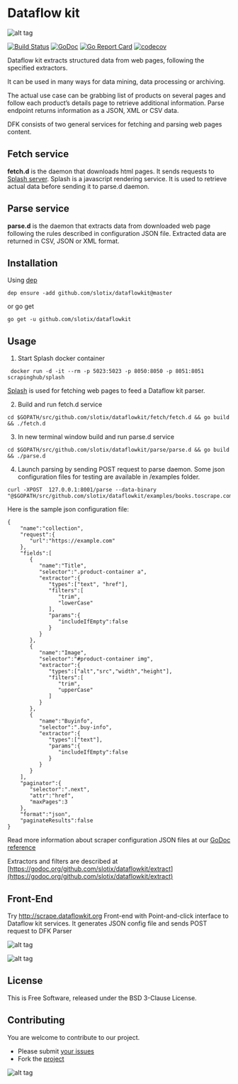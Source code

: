# Dataflow kit

![alt tag](https://raw.githubusercontent.com/slotix/dataflowkit/master/images/dfk-logo/logo-mini.png)

[![Build Status](https://travis-ci.org/slotix/dataflowkit.svg?branch=master)](https://travis-ci.org/slotix/dataflowkit)
[![GoDoc](https://godoc.org/github.com/slotix/dataflowkit?status.svg)](https://godoc.org/github.com/slotix/dataflowkit)
[![Go Report Card](https://goreportcard.com/badge/github.com/slotix/dataflowkit)](https://goreportcard.com/report/github.com/slotix/dataflowkit)
[![codecov](https://codecov.io/gh/slotix/dataflowkit/branch/master/graph/badge.svg)](https://codecov.io/gh/slotix/dataflowkit)


Dataflow kit extracts structured data from web pages, following the specified extractors.

It can be used in many ways for data mining, data processing or archiving.

The actual use case can be grabbing list of products on several pages and follow each product’s details page to retrieve additional information. Parse endpoint returns information as a JSON, XML or CSV data.

DFK consists of two general services for fetching and parsing web pages content.

## Fetch service
**fetch.d** is the daemon that downloads html pages. It sends requests to [Splash server](https://github.com/scrapinghub/splash). Splash is a javascript rendering service. It is used to retrieve actual data before sending it to parse.d daemon. 

## Parse service
**parse.d** is the daemon that extracts data from downloaded web page following the rules described in configuration JSON file. Extracted data are returned in CSV, JSON or XML format.

## Installation
Using [dep](https://github.com/golang/dep)
```
dep ensure -add github.com/slotix/dataflowkit@master
```
or go get
```
go get -u github.com/slotix/dataflowkit
```

## Usage 
1. Start Splash docker container 

``` docker run -d -it --rm -p 5023:5023 -p 8050:8050 -p 8051:8051 scrapinghub/splash```

[Splash](https://github.com/scrapinghub/splash) is used for fetching web pages to feed a Dataflow kit parser. 

2. Build and run fetch.d service
```
cd $GOPATH/src/github.com/slotix/dataflowkit/fetch/fetch.d && go build && ./fetch.d
```
3. In new terminal window build and run parse.d service
```
cd $GOPATH/src/github.com/slotix/dataflowkit/parse/parse.d && go build && ./parse.d
```
4. Launch parsing by sending POST request to parse daemon. Some json configuration files for testing are available in /examples folder.
```
curl -XPOST  127.0.0.1:8001/parse --data-binary "@$GOPATH/src/github.com/slotix/dataflowkit/examples/books.toscrape.com.json"
```
Here is the sample json configuration file:

```
{
	"name":"collection",
	"request":{
	   "url":"https://example.com"
	},
	"fields":[
	   {
		  "name":"Title",
		  "selector":".product-container a",
		  "extractor":{
			 "types":["text", "href"],
			 "filters":[
				"trim",
				"lowerCase"
			 ],
			 "params":{
				"includeIfEmpty":false
			 }
		  }
	   },
	   {
		  "name":"Image",
		  "selector":"#product-container img",
		  "extractor":{
			 "types":["alt","src","width","height"],
			 "filters":[
				"trim",
				"upperCase"
			 ]
		  }
	   },
	   {
		  "name":"Buyinfo",
		  "selector":".buy-info",
		  "extractor":{
			 "types":["text"],
			 "params":{
				"includeIfEmpty":false
			 }
		  }
	   }
	],
	"paginator":{
	   "selector":".next",
	   "attr":"href",
	   "maxPages":3
	},
	"format":"json",
	"paginateResults":false
}
```
Read more information about scraper configuration JSON files at our [GoDoc reference](https://godoc.org/github.com/slotix/dataflowkit/parse/parse.d)

Extractors and filters are described at  [https://godoc.org/github.com/slotix/dataflowkit/extract](https://godoc.org/github.com/slotix/dataflowkit/extract)

## Front-End
Try http://scrape.dataflowkit.org Front-end with Point-and-click interface to Dataflow kit services. It generates JSON config file and sends POST request to DFK Parser 

![alt tag](https://raw.githubusercontent.com/slotix/dataflowkit/master/images/dfk-screenshot2.png)

![alt tag](https://raw.githubusercontent.com/slotix/dataflowkit/master/images/dfk-screenshot1.png)


## License
This is Free Software, released under the BSD 3-Clause License.

## Contributing
You are welcome to contribute to our project. 
- Please submit [your issues](https://github.com/slotix/dataflowkit/issues) 
- Fork the [project](https://github.com/slotix/dataflowkit)

![alt tag](https://raw.githubusercontent.com/slotix/dataflowkit/master/images/spider/Spider-White-BG.png)
